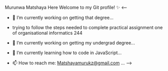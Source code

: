 
Murunwa Matshaya Here
Welcome to my Git profile! ✨
<--
- 🔭 I’m currently working on getting that degree...
- trying to follow the steps needed to complete practical assignment one of organisational informatics 244

- 🔭 I’m currently working on getting my undergrad degree...
- 🌱 I’m currently learning how to code in JavaScript...
- 📫 How to reach me: Matshayamurukz@gmail.com ...
-->

